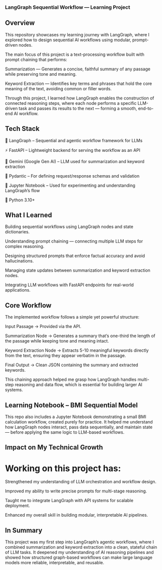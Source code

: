 ### LangGraph Sequential Workflow — Learning Project
## Overview

This repository showcases my learning journey with LangGraph, where I explored how to design sequential AI workflows using modular, prompt-driven nodes.

The main focus of this project is a text-processing workflow built with prompt chaining that performs:

Summarization — Generates a concise, faithful summary of any passage while preserving tone and meaning.

Keyword Extraction — Identifies key terms and phrases that hold the core meaning of the text, avoiding common or filler words.

Through this project, I learned how LangGraph enables the construction of connected reasoning steps, where each node performs a specific LLM-driven task and passes its results to the next — forming a smooth, end-to-end AI workflow.

## Tech Stack

🧩 LangGraph – Sequential and agentic workflow framework for LLMs

⚡ FastAPI – Lightweight backend for serving the workflow as an API

🧠 Gemini (Google Gen AI) – LLM used for summarization and keyword extraction

🧾 Pydantic – For defining request/response schemas and validation

🧪 Jupyter Notebook – Used for experimenting and understanding LangGraph’s flow

🐍 Python 3.10+

## What I Learned

Building sequential workflows using LangGraph nodes and state dictionaries.

Understanding prompt chaining — connecting multiple LLM steps for complex reasoning.

Designing structured prompts that enforce factual accuracy and avoid hallucinations.

Managing state updates between summarization and keyword extraction nodes.

Integrating LLM workflows with FastAPI endpoints for real-world applications.

## Core Workflow

The implemented workflow follows a simple yet powerful structure:

Input Passage → Provided via the API.

Summarization Node → Generates a summary that’s one-third the length of the passage while keeping tone and meaning intact.

Keyword Extraction Node → Extracts 5-10 meaningful keywords directly from the text, ensuring they appear verbatim in the passage.

Final Output → Clean JSON containing the summary and extracted keywords.

This chaining approach helped me grasp how LangGraph handles multi-step reasoning and data flow, which is essential for building larger AI systems.

## Learning Notebook – BMI Sequential Model

This repo also includes a Jupyter Notebook demonstrating a small BMI calculation workflow, created purely for practice.
It helped me understand how LangGraph nodes interact, pass data sequentially, and maintain state — before applying the same logic to LLM-based workflows.

## Impact on My Technical Growth

# Working on this project has:

Strengthened my understanding of LLM orchestration and workflow design.

Improved my ability to write precise prompts for multi-stage reasoning.

Taught me to integrate LangGraph with API systems for scalable deployment.

Enhanced my overall skill in building modular, interpretable AI pipelines.


## In Summary

This project was my first step into LangGraph’s agentic workflows, where I combined summarization and keyword extraction into a clean, stateful chain of LLM tasks.
It deepened my understanding of AI reasoning pipelines and showed how structured graph-based workflows can make large language models more reliable, interpretable, and reusable.